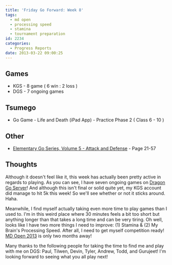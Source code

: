 ```yaml
---
title: 'Friday Go Forward: Week 8'
tags:
  - md open
  - processing speed
  - stamina
  - tournament preparation
id: 2234
categories:
  - Progress Reports
date: 2013-03-22 09:00:25
---
```


## Games

*   KGS - 8 game ( 6 win : 2 loss )
*   DGS - 7 ongoing games

## Tsumego

*   Go Game - Life and Death (iPad App) - Practice Phase 2 ( Class 6 - 10 )

## Other

*   <span style="text-decoration: underline;">Elementary Go Series, Volume 5 - Attack and Defense</span> - Page 21-57

## Thoughts

Although it doesn't feel like it, this week has actually been pretty active in regards to playing. As you can see, I have seven ongoing games on [Dragon Go Server](http://www.dragongoserver.net)! And although this isn't final or solid quite yet, my KGS account did manage to hit 5k this week! So we'll see whether or not it sticks around. Haha.

Meanwhile, I find myself actually taking even more time to play games than I used to. I'm in this weird place where 30 minutes feels a bit too short but anything longer than that takes a long time and can be very tiring. Oh well, looks like I have two more things I need to improve: (1) Stamina &amp; (2) My Brain's Processing Speed. After all, I need to get myself competition ready! [MD Open 2013](http://www.bengozen.com/40th-maryland-open-go-tournament/ "40th Maryland Open — Go Tournament!") is only two months away!

Many thanks to the following people for taking the time to find me and play with me on DGS: Paul, Tilwen, Devin, Tyler, Andrew, Todd, and Gurujeet! I'm looking forward to seeing what you all play next!
